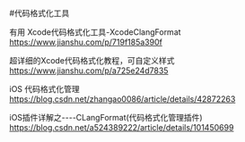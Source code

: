 #代码格式化工具

有用
Xcode代码格式化工具-XcodeClangFormat
https://www.jianshu.com/p/719f185a390f

超详细的Xcode代码格式化教程，可自定义样式
https://www.jianshu.com/p/a725e24d7835

iOS 代码格式化管理
https://blog.csdn.net/zhangao0086/article/details/42872263

iOS插件详解之----CLangFormat(代码格式化管理插件)
https://blog.csdn.net/a524389222/article/details/101450699
